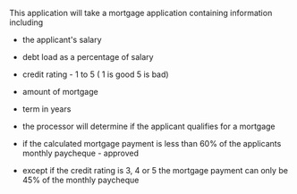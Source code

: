This application will take a mortgage application containing information including 	
- the applicant's salary
- debt load as a percentage of salary
- credit rating - 1 to 5 ( 1 is good 5 is bad)
- amount of mortgage
- term in years

- the processor will determine if the applicant qualifies for a mortgage	
- if the calculated mortgage payment is less than 60% of the applicants monthly paycheque - approved
- except if the credit rating is 3, 4 or 5 the mortgage payment can only be 45% of the monthly paycheque
